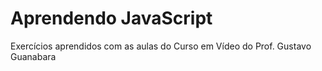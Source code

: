 # Aprendendo JavaScript
 Exercícios aprendidos com as aulas do Curso em Vídeo do Prof. Gustavo Guanabara
